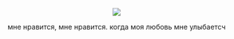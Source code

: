 <div align="center">
<image src="https://cdn.glitch.me/8685b903-90ff-4ff9-bf0c-7a995b173fee%2FF4677E91-21D8-4883-B324-1CCAB4DF5D20.png?v=1634052098051"/>
<p>мне нравится, мне нравится. когда моя любовь мне улыбаетсч</p>
</div>
